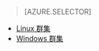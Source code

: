 > [AZURE.SELECTOR]
- [Linux 群集](../articles/hdinsight/hdinsight-hbase-tutorial-get-started-linux.md)
- [Windows 群集](../articles/hdinsight/hdinsight-hbase-tutorial-get-started.md)

<!---HONumber=AcomDC_0921_2016-->